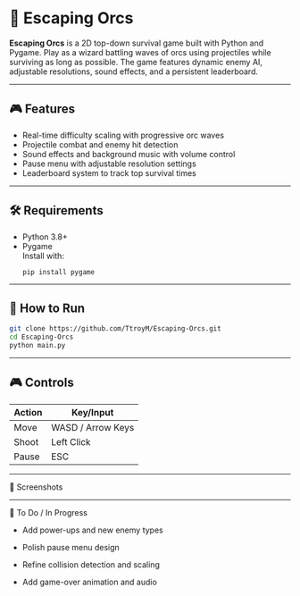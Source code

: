 # 🧙 Escaping Orcs

**Escaping Orcs** is a 2D top-down survival game built with Python and Pygame. Play as a wizard battling waves of orcs using projectiles while surviving as long as possible. The game features dynamic enemy AI, adjustable resolutions, sound effects, and a persistent leaderboard.

---

## 🎮 Features

- Real-time difficulty scaling with progressive orc waves
- Projectile combat and enemy hit detection
- Sound effects and background music with volume control
- Pause menu with adjustable resolution settings
- Leaderboard system to track top survival times

---

## 🛠 Requirements

- Python 3.8+
- Pygame  
  Install with:
  ```bash
  pip install pygame

---

## 🚀 How to Run

  ```bash
  git clone https://github.com/TtroyM/Escaping-Orcs.git
  cd Escaping-Orcs
  python main.py
  ```

---

## 🎮 Controls

  | Action       | Key/Input        |
  |--------------|------------------|
  | Move         | WASD / Arrow Keys |
  | Shoot        | Left Click        |
  | Pause        | ESC               |

---

📸 Screenshots
 <!-- Screenshots will be added soon -->
---

🧱 To Do / In Progress
  - Add power-ups and new enemy types

  - Polish pause menu design

  - Refine collision detection and scaling

  - Add game-over animation and audio
